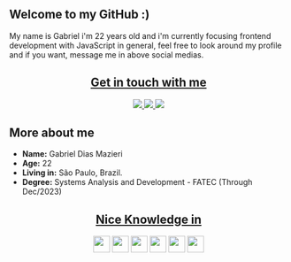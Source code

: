 <h2>Welcome to my GitHub :)</h2>

<p>
  My name is Gabriel i'm 22 years old and i'm currently focusing frontend development with JavaScript in general, feel free to look around my profile and if you want, message me in above social medias.
</p>

<div align="center">
  <h2> <u> Get in touch with me </u></h2>
  <a href="https://twitter.com/intent/follow?original_referer=https%3A%2F%2Fgithub.com%2Fruyymon&screen_name=grandehe4rt">
    <img src="https://img.shields.io/badge/Twitter-1DA1F2?style=for-the-badge&logo=twitter&logoColor=white"/>
  </a>
  <a href="https://www.linkedin.com/in/grandehe4rt/">
    <img src="https://img.shields.io/badge/linkedin-%230077B5.svg?style=for-the-badge&logo=linkedin&logoColor=white"/>
  </a>
  <a href="https://www.twitch.tv/grandehe4rt">
    <img src="https://img.shields.io/badge/Twitch-9146FF?style=for-the-badge&logo=twitch&logoColor=white"/>
  </a>
</div>

<h2>More about me</h2>

<p>
  <ul>
    <li>
      <b>Name:</b> Gabriel Dias Mazieri
    </li>
    <li>
      <b>Age:</b> 22
    </li>
    <li>
      <b>Living in:</b> São Paulo, Brazil.
    </li>
    <li>
      <b>Degree:</b> Systems Analysis and Development - FATEC (Through Dec/2023)
    </li>
  </ul>
</p>

<h2 align="center"><u> Nice Knowledge in </u>
</h2>

<div align="center">
  <img src="https://img.shields.io/badge/javascript-%23F7DF1E.svg?&style=for-the-badge&logo=javascript&logoColor=black" height="30"/>
  <img src="https://img.shields.io/badge/react%20-%2320232a.svg?&style=for-the-badge&logo=react&logoColor=%2361DAFB" height="30"/>
  <img src="https://img.shields.io/badge/node.js%20-%2343853D.svg?&style=for-the-badge&logo=node.js&logoColor=white" height="30"/>
  <img src="https://img.shields.io/badge/typescript%20-%23007ACC.svg?&style=for-the-badge&logo=typescript&logoColor=white" height="30"/>
  <img src="https://img.shields.io/badge/typescript%20-%23007ACC.svg?&style=for-the-badge&logo=typescript&logoColor=white" height="30"/>
  <img src="https://img.shields.io/badge/python%20-3876A6.svg?&style=for-the-badge&logo=python&logoColor=white" height="30"/>
</div>

